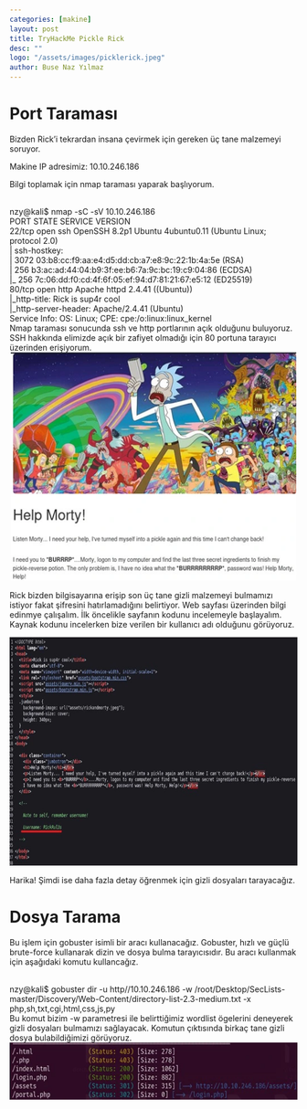 ```yaml
---
categories: [makine]
layout: post
title: TryHackMe Pickle Rick
desc: ""
logo: "/assets/images/picklerick.jpeg"
author: Buse Naz Yılmaz
---
```

# Port Taraması

Bizden Rick’i tekrardan insana çevirmek için gereken üç tane malzemeyi soruyor.

Makine IP adresimiz: 10.10.246.186

Bilgi toplamak için nmap taraması yaparak başlıyorum.
<div class="code-window">
<br>
<span class="highlight">nzy@kali$</span> nmap -sC -sV 10.10.246.186<br>  
PORT   STATE SERVICE VERSION<br>  
22/tcp open  ssh     OpenSSH 8.2p1 Ubuntu 4ubuntu0.11 (Ubuntu Linux; protocol 2.0)<br>  
| ssh-hostkey:<br>  
|   3072 03:b8:cc:f9:aa:e4:d5:dd:cb:a7:e8:9c:22:1b:4a:5e (RSA)<br>   
|   256 b3:ac:ad:44:04:b9:3f:ee:b6:7a:9c:bc:19:c9:04:86 (ECDSA)<br>   
|_  256 7c:06:dd:f0:cd:4f:6f:05:ef:94:d7:81:21:67:e5:12 (ED25519)<br>  
80/tcp open  http    Apache httpd 2.4.41 ((Ubuntu))<br>  
|_http-title: Rick is sup4r cool<br>  
|_http-server-header: Apache/2.4.41 (Ubuntu)<br>  
Service Info: OS: Linux; CPE: cpe:/o:linux:linux_kernel<br>    
</div>
Nmap taraması sonucunda ssh ve http portlarının açık olduğunu buluyoruz. SSH hakkında elimizde açık bir zafiyet olmadığı için 80 portuna tarayıcı üzerinden erişiyorum. 

<div style="text-align: center;">
  <img src="./assets/images/tryhackme_picklerick/first.webp" width="500" height="400">
</div>

Rick bizden bilgisayarına erişip son üç tane gizli malzemeyi bulmamızı istiyor fakat şifresini hatırlamadığını belirtiyor. Web sayfası üzerinden bilgi edinmye çalışalım. İlk öncelikle sayfanın kodunu incelemeyle başlayalım. Kaynak kodunu incelerken bize verilen bir kullanıcı adı olduğunu görüyoruz. 

<div style="text-align: center;">
  <img src="./assets/images/tryhackme_picklerick/sec.webp" width="700" height="400">
</div>

Harika! Şimdi ise daha fazla detay öğrenmek için gizli dosyaları tarayacağız.

# Dosya Tarama

Bu işlem için gobuster isimli bir aracı kullanacağız. Gobuster, hızlı ve güçlü brute-force kullanarak dizin ve dosya bulma tarayıcısıdır. Bu aracı kullanmak için aşağıdaki komutu kullancağız.

<div class="code-window">
<br>
<span class="highlight">nzy@kali$</span> gobuster dir -u http//10.10.246.186 -w /root/Desktop/SecLists-master/Discovery/Web-Content/directory-list-2.3-medium.txt -x php,sh,txt,cgi,html,css,js,py
</div>
Bu komut bizim -w parametresi ile belirttiğimiz wordlist ögelerini deneyerek gizli dosyaları bulmamızı sağlayacak.  Komutun çıktısında birkaç tane gizli dosya bulabildiğimizi görüyoruz. 

<div style="text-align: center;">
  <img src="./assets/images/tryhackme_picklerick/th.webp" width="600" height="100">
</div>
